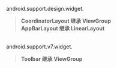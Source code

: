android.support.design.widget.


> **CoordinatorLayout 继承 ViewGroup**<br/>
> **AppBarLayout 继承 LinearLayout**<br/>

<br/>
android.support.v7.widget.


> **Toolbar 继承 ViewGroup**<br/>